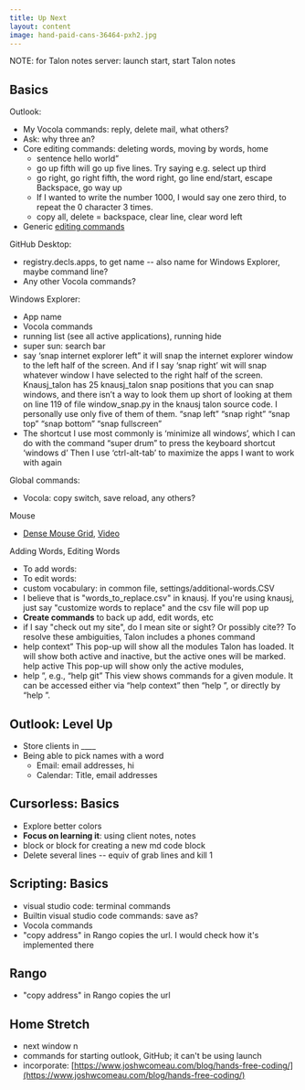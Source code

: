 ```yaml
---
title: Up Next
layout: content
image: hand-paid-cans-36464-pxh2.jpg
---
```


NOTE: for Talon notes server: launch start, start Talon notes

## Basics

Outlook:
- My Vocola commands: reply, delete mail, what others?
- Ask: why three an?
- Core editing commands: deleting words, moving by words, home
	- sentence hello world”
	- go up fifth will go up five lines. Try saying e.g. select up third
	- go right, go right fifth, the word right, go line end/start, escape Backspace, go way up
	- If I wanted to write the number 1000, I would say one zero third, to repeat the 0 character 3 times.
	- copy all, delete = backspace, clear line, clear word left
-  Generic [editing commands](https://github.com/knausj85/knausj_talon/blob/main/core/edit/edit.talon)

GitHub Desktop:
- registry.decls.apps, to get name -- also name for Windows Explorer, maybe command line?
- Any other Vocola commands?

Windows Explorer:
- App name
- Vocola commands
- running list         (see all active applications),  running hide 
-  super sun: search bar
-  say ‘snap internet explorer left” it will snap the internet explorer window to the left half of the screen. And if I say ‘snap right’ wit will snap whatever window I have selected to the right half of the screen. Knausj_talon has 25 knausj_talon snap positions that you can snap windows, and there isn’t a way to look them up short of looking at them on line 119 of file window_snap.py in the knausj talon source code. I personally use only five of them of them. “snap left” “snap right” “snap top” “snap bottom” “snap fullscreen”
-  The shortcut I use most commonly is ‘minimize all windows’, which I can do with the command “super drum” to press the keyboard shortcut ‘windows d’ Then I use ‘ctrl-alt-tab’ to maximize the apps I want to work with again

Global commands:
- Vocola: copy switch, save reload, any others?

Mouse
- [Dense Mouse Grid](https://github.com/tararoys/dense-mouse-grid), [Video](https://www.google.com/url?sa=t&rct=j&q=&esrc=s&source=web&cd=&ved=2ahUKEwi71e-axf7_AhUYGFkFHRHcCeUQwqsBegQIDRAG&url=https%3A%2F%2Fwww.youtube.com%2Fwatch%3Fv%3DpaWx7bF_IH8&usg=AOvVaw0x_KpiDIbmwRWTkdw9kdN9&opi=89978449)

Adding Words, Editing Words
- To add words:
- To edit words:
-  custom vocabulary: in common file, settings/additional-words.CSV
-  I believe that is "words_to_replace.csv" in knausj. If you're using knausj, just say "customize words to replace" and the csv file will pop up
- **Create commands** to back up add, edit words, etc 
- if I say "check out my site", do I mean site or sight? Or possibly cite?? To resolve these ambiguities, Talon includes a phones command
- help context” This pop-up will show all the modules Talon has loaded. It will show both active and inactive, but the active ones will be marked. help active This pop-up will show only the active modules,
- help <module name>”, e.g., “help git” This view shows commands for a given module. It can be accessed either via “help context” then “help <module name>”, or directly by “help <module name>”.



## Outlook: Level Up
- Store clients in ____
- Being able to pick names with a word
	- Email: email addresses, hi
	- Calendar: Title, email addresses


## Cursorless: Basics
- Explore better colors
- **Focus on learning it**: using client notes, notes
- block or <language> block for creating a new md code block
- Delete several lines -- equiv of grab lines and kill 1

## Scripting: Basics
- visual studio code: terminal commands
- Builtin visual studio code commands: save as?
- Vocola commands 
- "copy address" in Rango copies the url. I would check how it's implemented there

## Rango
- "copy address" in Rango copies the url

## Home Stretch
- next window n
- commands for starting outlook, GitHub; it can't be using  launch
- incorporate: [https://www.joshwcomeau.com/blog/hands-free-coding/](https://www.joshwcomeau.com/blog/hands-free-coding/)
